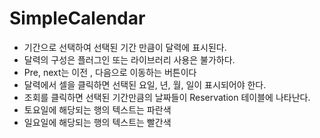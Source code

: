 # SimpleCalendar

- 기간으로 선택하여 선택된 기간 만큼이 달력에 표시된다. 
- 달력의 구성은 플러그인 또는 라이브러리 사용은 불가하다. 
- Pre, next는 이전 , 다음으로 이동하는 버튼이다
- 달력에서 셀을 클릭하면 선택된 요일, 년, 월, 일이 표시되어야 한다. 
- 조회를 클릭하면 선택된 기간만큼의 날짜들이 Reservation 테이블에 나타난다.
- 토요일에 해당되는 행의 텍스트는 파란색
- 일요일에 해당되는 행의 텍스트는 빨간색
